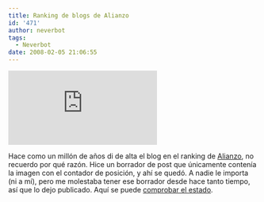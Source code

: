 ```yaml
---
title: Ranking de blogs de Alianzo
id: '471'
author: neverbot
tags:
  - Neverbot
date: 2008-02-05 21:06:55
---
```


[![](http://www.alianzo.com/ranking-blogs/boton.php?url=https://www.neverbot.com)](http://www.alianzo.com/top-blogs/)

[](http://www.alianzo.com/top-blogs/)

Hace como un millón de años di de alta el blog en el ranking de [Alianzo](http://www.alianzo.com/), no recuerdo por qué razón. Hice un borrador de post que únicamente contenía la imagen con el contador de posición, y ahí se quedó. A nadie le importa (ni a mí), pero me molestaba tener ese borrador desde hace tanto tiempo, así que lo dejo publicado. Aquí se puede [comprobar el estado](http://www.alianzo.com/blog/neverbotcom).